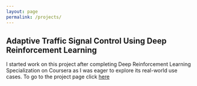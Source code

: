 ```yaml
---
layout: page
permalink: /projects/
---
```


## Adaptive Traffic Signal Control Using Deep Reinforcement Learning  
I started work on this project after completing Deep Reinforcement Learning Specialization on Coursera as I was eager to explore its real-world use cases. To go to the project page click [here](https://ritupande.github.io/DQL-TSC/)
